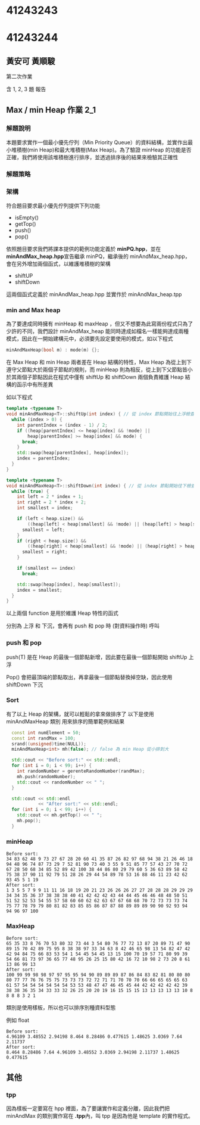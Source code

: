 # 41243243

# 41243244

## 黃安可 黃順駿

第二次作業

含 1, 2, 3 題 報告

## Max / min Heap 作業 2_1

### 解題說明

本題要求實作一個最小優先佇列（Min Priority Queue）的資料結構，並實作出最小堆積樹(min Heap)和最大堆積樹(Max Heap)。為了驗證 minHeap 的功能是否正確，我們將使用該堆積樹進行排序，並透過排序後的結果來檢驗其正確性

### 解題策略

### 架構

符合題目要求最小優先佇列提供下列功能

- isEmpty()
- getTop()
- push()
- pop()

依照題目要求我們將課本提供的範例功能定義於 **minPQ.hpp**，並在**minAndMax_heap.hpp**宣告繼承 minPQ，繼承後的 minAndMax_heap.hpp，會在另外增加兩個函式，以維護堆積樹的架構

- shiftUP
- shiftDown

這兩個函式定義於 minAndMax_heap.hpp 並實作於 minAndMax_heap.tpp

### min and Max heap

為了要達成同時擁有 minHeap 和 maxHeap ，但又不想要為此寫兩份程式只為了少許的不同，我們設計 minAndMax_heap 能同時達成如檔名一樣能夠達成兩種模式，因此在一開始建構元中，必須要先設定要使用的模式，如以下程式

```cpp
minAndMaxHeap(bool m) : mode(m) {};
```

在 Max Heap 和 min Heap 兩者差在 Heap 結構的特性，Max Heap 為從上到下遵守父節點大於兩個子節點的規則，而 minHeap 則為相反，從上到下父節點皆小於其兩個子節點因此在程式中僅有 shiftUp 和 shiftDown 兩個負責維護 Heap 結構的函示中有所差異

如以下程式

```cpp
template <typename T>
void minAndMaxHeap<T>::shiftUp(int index) { // 從 index 節點開始往上浮檢查符合min or Max Heap規則
  while (index > 0) {
    int parentIndex = (index - 1) / 2;
    if ((heap[parentIndex] <= heap[index] && !mode) ||
        heap[parentIndex] >= heap[index] && mode) {
      break;
    }
    std::swap(heap[parentIndex], heap[index]);
    index = parentIndex;
  }
}
```

```cpp
template <typename T>
void minAndMaxHeap<T>::shiftDown(int index) { // 從 index 節點開始往下檢查符合min or Max Heap規則
  while (true) {
    int left = 2 * index + 1;
    int right = 2 * index + 2;
    int smallest = index;

    if (left < heap.size() &&
        ((heap[left] < heap[smallest] && !mode) || (heap[left] > heap[smallest] && mode))) {
      smallest = left;
    }
    if (right < heap.size() &&
        ((heap[right] < heap[smallest] && !mode) || (heap[right] > heap[smallest] && mode))) {
      smallest = right;
    }

    if (smallest == index)
      break;

    std::swap(heap[index], heap[smallest]);
    index = smallest;
  }
}
```

以上兩個 function 是用於維護 Heap 特性的函式

分別為 上浮 和 下沉，會再有 push 和 pop 時 (對資料操作時) 呼叫

### push 和 pop

push(T) 是在 Heap 的最後一個節點新增，因此要在最後一個節點開始 shiftUp 上浮

Pop() 會把最頂端的節點取出，再拿最後一個節點替換掉空缺，因此使用 shiftDown 下沉

### Sort

有了以上 Heap 的架構，就可以輕鬆的拿來做排序了
以下是使用 minAndMaxHeap 類別 用來排序的簡單範例和結果

```cpp
  const int numElement = 50;
  const int randMax = 100;
  srand((unsigned)time(NULL));
  minAndMaxHeap<int> mh(false); // false 為 min Heap 從小排到大

  std::cout << "Before sort:" << std::endl;
  for (int i = 0; i < 99; i++) {
    int randomNumber = gerenteRandomNumber(randMax);
    mh.push(randomNumber);
    std::cout << randomNumber << " ";
  }

  std::cout << std::endl
            << "After sort:" << std::endl;
  for (int i = 0; i < 99; i++) {
    std::cout << mh.getTop() << " ";
    mh.pop();
  }
```

### minHeap

```
Before sort:
34 83 62 48 9 73 27 67 28 20 60 41 35 87 26 82 97 68 94 38 21 26 46 18 94 48 96 74 87 73 29 7 52 81 90 73 40 3 55 9 51 85 77 57 43 27 70 72 67 28 50 68 34 85 52 89 42 100 38 44 86 80 29 79 60 5 36 63 89 58 42 75 38 37 90 11 92 79 51 28 26 29 44 54 89 78 53 16 88 46 11 23 42 62 93 45 5 1 19
After sort:
1 3 5 5 7 9 9 11 11 16 18 19 20 21 23 26 26 26 27 27 28 28 28 29 29 29 34 34 35 36 37 38 38 38 40 41 42 42 42 43 44 44 45 46 46 48 48 50 51 51 52 52 53 54 55 57 58 60 60 62 62 63 67 67 68 68 70 72 73 73 73 74 75 77 78 79 79 80 81 82 83 85 85 86 87 87 88 89 89 89 90 90 92 93 94 94 96 97 100
```

### MaxHeap

```
Before sort:
65 35 33 8 76 70 53 80 32 73 44 3 54 80 76 77 72 13 87 20 89 71 47 90 89 15 70 42 89 75 95 8 38 38 97 33 34 63 8 42 46 65 98 13 54 82 47 42 42 94 84 75 66 83 53 54 1 54 45 54 45 13 15 100 70 19 57 71 80 99 39 54 66 81 73 97 36 65 77 48 95 26 25 15 80 42 16 72 10 98 2 73 20 8 61 13 86 99 13
After sort:
100 99 99 98 98 97 97 95 95 94 90 89 89 89 87 86 84 83 82 81 80 80 80 80 77 77 76 76 75 75 73 73 73 72 72 71 71 70 70 70 66 66 65 65 65 63 61 57 54 54 54 54 54 54 53 53 48 47 47 46 45 45 44 42 42 42 42 42 39 38 38 36 35 34 33 33 32 26 25 20 20 19 16 15 15 15 13 13 13 13 13 10 8 8 8 8 3 2 1
```

類別是使用樣板，所以也可以排序別種資料型態

例如 float

```
Before sort:
4.96109 3.48552 2.94198 8.464 8.28486 0.477615 1.48625 3.0369 7.64 2.11737
After sort:
8.464 8.28486 7.64 4.96109 3.48552 3.0369 2.94198 2.11737 1.48625 0.477615
```

## 其他

### tpp

因為樣板一定要寫在 hpp 裡面，為了要讓實作和定義分離，因此我們把 minAndMax 的類別實作寫在 **.tpp**內，叫 tpp 是因為他是 template 的實作程式。
